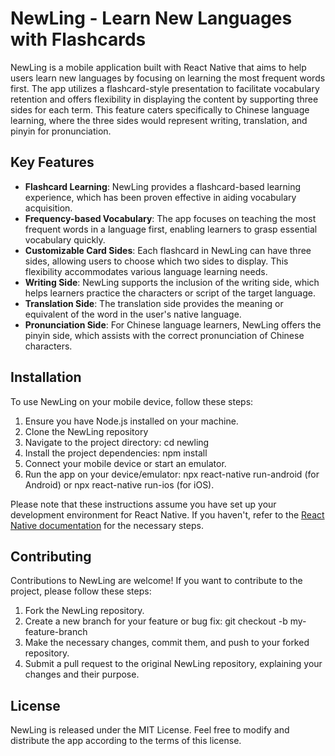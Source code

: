 # NewLing - Learn New Languages with Flashcards

NewLing is a mobile application built with React Native that aims to help users learn new languages by focusing on learning the most frequent words first. The app utilizes a flashcard-style presentation to facilitate vocabulary retention and offers flexibility in displaying the content by supporting three sides for each term. This feature caters specifically to Chinese language learning, where the three sides would represent writing, translation, and pinyin for pronunciation.

## Key Features

- **Flashcard Learning**: NewLing provides a flashcard-based learning experience, which has been proven effective in aiding vocabulary acquisition.
- **Frequency-based Vocabulary**: The app focuses on teaching the most frequent words in a language first, enabling learners to grasp essential vocabulary quickly.
- **Customizable Card Sides**: Each flashcard in NewLing can have three sides, allowing users to choose which two sides to display. This flexibility accommodates various language learning needs.
- **Writing Side**: NewLing supports the inclusion of the writing side, which helps learners practice the characters or script of the target language.
- **Translation Side**: The translation side provides the meaning or equivalent of the word in the user's native language.
- **Pronunciation Side**: For Chinese language learners, NewLing offers the pinyin side, which assists with the correct pronunciation of Chinese characters.

## Installation

To use NewLing on your mobile device, follow these steps:

1. Ensure you have Node.js installed on your machine.
2. Clone the NewLing repository
3. Navigate to the project directory: cd newling
4. Install the project dependencies: npm install
5. Connect your mobile device or start an emulator.
6. Run the app on your device/emulator: npx react-native run-android (for Android) or npx react-native run-ios (for iOS).

Please note that these instructions assume you have set up your development environment for React Native. If you haven't, refer to the [React Native documentation](https://reactnative.dev/docs/environment-setup) for the necessary steps.

## Contributing

Contributions to NewLing are welcome! If you want to contribute to the project, please follow these steps:

1. Fork the NewLing repository.
2. Create a new branch for your feature or bug fix: git checkout -b my-feature-branch
3. Make the necessary changes, commit them, and push to your forked repository.
4. Submit a pull request to the original NewLing repository, explaining your changes and their purpose.

## License

NewLing is released under the MIT License. Feel free to modify and distribute the app according to the terms of this license.
